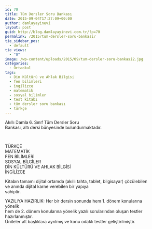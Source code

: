 ```yaml
---
id: 70
title: Tüm Dersler Soru Bankası
date: 2015-09-04T17:27:09+00:00
author: damlayayinevi
layout: post
guid: http://blog.damlayayinevi.com.tr/?p=70
permalink: /2015/tum-dersler-soru-bankasi/
tie_sidebar_pos:
  - default
tie_views:
  - "0"
image: /wp-content/uploads/2015/09/tum-dersler-soru-bankasi2.jpg
categories:
  - Ortaokul
tags:
  - Din Kültürü ve Ahlak Bilgisi
  - fen bilimleri
  - ingilizce
  - matematik
  - sosyal bilimler
  - test kitabı
  - tüm dersler soru bankası
  - türkçe
---
```

Akıllı Damla 6. Sınıf Tüm Dersler Soru  
Bankası, altı dersi bünyesinde bulundurmaktadır.

&nbsp;

TÜRKÇE  
MATEMATİK  
FEN BİLİMLERİ  
SOSYAL BİLGİLER  
DİN KÜLTÜRÜ VE AHLAK BİLGİSİ  
İNGİLİZCE

Kitabın tamamı dijital ortamda (akıllı tahta, tablet, bilgisayar) çözülebilen ve anında dijital karne verebilen bir yapıya  
sahiptir.

YAZILIYA HAZIRLIK: Her bir dersin sonunda hem 1. dönem konularına yönelik  
hem de 2. dönem konularına yönelik yazılı sorularından oluşan testler hazırlanmıştır.  
Üniteler alt başlıklara ayrılmış ve konu odaklı testler geliştirilmiştir.